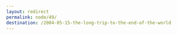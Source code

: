 ```yaml
---
layout: redirect
permalink: node/49/
destination: /2004-05-15-the-long-trip-to-the-end-of-the-world
---
```

